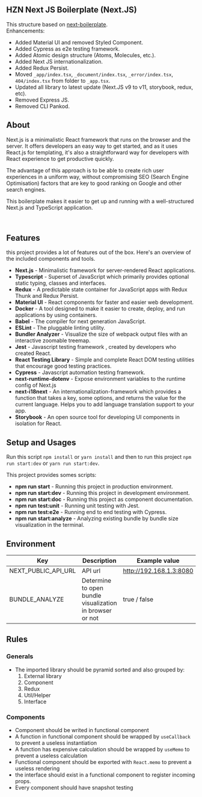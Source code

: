 ## HZN Next JS Boilerplate (Next.JS)

This structure based on [next-boilerplate](https://github.com/pankod/next-boilerplate).
<br/>
Enhancements:

-   Added Material UI and removed Styled Component.
-   Added Cypress as e2e testing framework.
-   Added Atomic design structure (Atoms, Molecules, etc.).
-   Added Next JS internationalization.
-   Added Redux Persist.
-   Moved `_app/index.tsx`, `_document/index.tsx`, `_error/index.tsx`, `404/index.tsx` from folder to `_app.tsx`.
-   Updated all library to latest update (Next.JS v9 to v11, storybook, redux, etc).
-   Removed Express JS.
-   Removed CLI Pankod.

## About

Next.js is a minimalistic React framework that runs on the browser and the server. It offers developers an easy way to get started, and as it uses React.js for templating, it's also a straightforward way for developers with React experience to get productive quickly.

The advantage of this approach is to be able to create rich user experiences in a uniform way, without compromising SEO (Search Engine Optimisation) factors that are key to good ranking on Google and other search engines.

This boilerplate makes it easier to get up and running with a well-structured Next.js and TypeScript application.

<br/>

## Features

this project provides a lot of features out of the box. Here's an overview of the included components and tools.

-   **Next.js** - Minimalistic framework for server-rendered React applications.
-   **Typescript** - Superset of JavaScript which primarily provides optional static typing, classes and interfaces.
-   **Redux** - A predictable state container for JavaScript apps with Redux Thunk and Redux Persist.
-   **Material UI** - React components for faster and easier web development.
-   **Docker** - A tool designed to make it easier to create, deploy, and run applications by using containers.
-   **Babel** - The compiler for next generation JavaScript.
-   **ESLint** - The pluggable linting utility.
-   **Bundler Analyzer** - Visualize the size of webpack output files with an interactive zoomable treemap.
-   **Jest** - Javascript testing framework , created by developers who created React.
-   **React Testing Library** - Simple and complete React DOM testing utilities that encourage good testing practices.
-   **Cypress** - Javascript automation testing framework.
-   **next-runtime-dotenv** - Expose environment variables to the runtime config of Next.js
-   **next-i18next** - An internationalization-framework which provides a function that takes a key, some options, and returns the value for the current language. Helps you to add language translation support to your app.
-   **Storybook** - An open source tool for developing UI components in isolation for React.
    <br/>

## Setup and Usages

Run this script `npm install` or `yarn install` and then to run this project `npm run start:dev` or `yarn run start:dev`.

This project provides somes scripts:

-   **npm run start** - Running this project in production environment.
-   **npm run start:dev** - Running this project in development environment.
-   **npm run start:doc** - Running this project as component documentation.
-   **npm run test:unit** - Running unit testing with Jest.
-   **npm run test:e2e** - Running end to end testing with Cypress.
-   **npm run start:analyze** - Analyzing existing bundle by bundle size visualization in the terminal.
    <br/>

## Environment

| Key                 | Description                                              | Example value           |
| ------------------- | -------------------------------------------------------- | ----------------------- |
| NEXT_PUBLIC_API_URL | API url                                                  | http://192.168.1.3:8080 |
| BUNDLE_ANALYZE      | Determine to open bundle visualization in browser or not | true / false            |

## Rules

### Generals

-   The imported library should be pyramid sorted and also grouped by:
    1. External library
    2. Component
    3. Redux
    4. Util/Helper
    5. Interface

### Components

-   Component should be writed in functional component
-   A function in functional component should be wrapped by `useCallback` to prevent a useless instantiation
-   A function has expensive calculation should be wrapped by `useMemo` to prevent a useless calculation
-   Functional component should be exported with `React.memo` to prevent a useless rendering
-   the interface should exist in a functional component to register incoming props.
-   Every component should have snapshot testing
